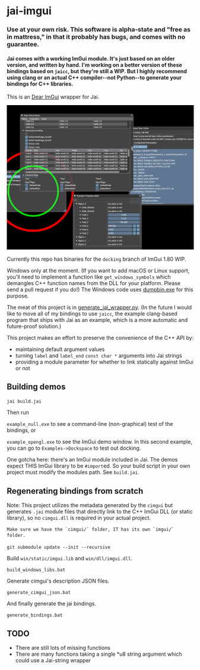 # jai-imgui


### Use at your own risk. This software is alpha-state and "free as in mattress," in that it probably has bugs, and comes with no guarantee.

#### Jai comes with a working ImGui module. It's just based on an older version, and written by hand. I'm working on a better version of these bindings based on `jaicc`, but they're still a WIP. But I highly recommend using clang or an actual C++ compiler--not Python--to generate your bindings for C++ libraries.

This is an [Dear ImGui](https://github.com/ocornut/imgui) wrapper for Jai.

![a screenshot showing the demo window](docs/screenshot1.png)

Currently this repo has binaries for the `docking` branch of ImGui 1.80 WIP.

Windows only at the moment. (If you want to add macOS or Linux support, you'll need to implement a function like `get_windows_symbols` which demangles C++ function names from the DLL for your platform. Please send a pull request if you do!) The Windows code uses [dumpbin.exe](https://docs.microsoft.com/en-us/cpp/build/reference/dumpbin-reference) for this purpose.

The meat of this project is in [generate_jai_wrapper.py](generate_jai_wrapper.py). (In the future I would like to move all of my bindings to use `jaicc`, the example clang-based program that ships with Jai as an example, which is a more automatic and future-proof solution.)

This project makes an effort to preserve the convenience of the C++ API by:

* maintaining default argument values
* turning `label` and `label_end` `const char *` arguments into Jai strings
* providing a module parameter for whether to link statically against ImGui or not

## Building demos

`jai build.jai`

Then run

`example_null.exe` to see a command-line (non-graphical) test of the bindings, or

`example_opengl.exe` to see the ImGui demo window. In this second example, you can go to `Examples->Dockspace` to test out docking.

One gotcha here: there's an ImGui module included in Jai. The demos expect THIS ImGui library to be `#import`ed. So your build script in your own project must modify the modules path. See `build.jai`.

## Regenerating bindings from scratch

Note: This project utilizes the metadata generated by the `cimgui` but generates `.jai` module files that directly link to the C++ ImGui DLL (or static library), so no `cimgui.dll` is required in your actual project.
```
Make sure we have the `cimgui/` folder, IT has its own `imgui/` folder.

git submodule update --init --recursive
```

Build `win/static/imgui.lib` and `win/dll/imgui.dll`.

```
build_windows_libs.bat
```

Generate cimgui's description JSON files.

```
generate_cimgui_json.bat
```

And finally generate the jai bindings.

```
generate_bindings.bat
```

## TODO

* There are still lots of missing functions
* There are many functions taking a single *u8 string argument which could use a Jai-string wrapper

